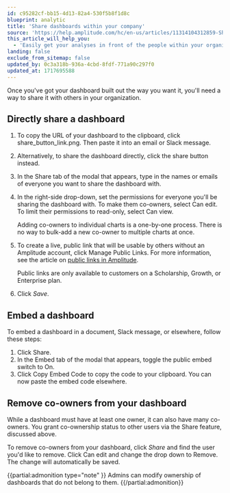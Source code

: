 ```yaml
---
id: c95282cf-bb15-4d13-82a4-530f5b8f1d8c
blueprint: analytic
title: 'Share dashboards within your company'
source: 'https://help.amplitude.com/hc/en-us/articles/11314104312859-Share-dashboards-within-your-company'
this_article_will_help_you:
  - 'Easily get your analyses in front of the people within your organization who need to see them'
landing: false
exclude_from_sitemap: false
updated_by: 0c3a318b-936a-4cbd-8fdf-771a90c297f0
updated_at: 1717695588
---
```

Once you've got your dashboard built out the way you want it, you'll need a way to share it with others in your organization.

## Directly share a dashboard

1. To copy the URL of your dashboard to the clipboard, click share_button_link.png. Then paste it into an email or Slack message.
2. Alternatively, to share the dashboard directly, click the share button instead.
3. In the Share tab of the modal that appears, type in the names or emails of everyone you want to share the dashboard with.
4. In the right-side drop-down, set the permissions for everyone you'll be sharing the dashboard with. To make them co-owners, select Can edit. To limit their permissions to read-only, select Can view.
      
	Adding co-owners to individual charts is a one-by-one process. There is no way to bulk-add a new co-owner to multiple charts at once.
    
5. To create a live, public link that will be usable by others without an Amplitude account, click Manage Public Links. For more information, see the article on [public links in Amplitude](/analytics/share-external).

	Public links are only available to customers on a Scholarship, Growth, or Enterprise plan.
    
6. Click _Save_.

## Embed a dashboard

To embed a dashboard in a document, Slack message, or elsewhere, follow these steps:

1. Click Share.
2. In the Embed tab of the modal that appears, toggle the public embed switch to On.
3. Click Copy Embed Code to copy the code to your clipboard. You can now paste the embed code elsewhere.

## Remove co-owners from your dashboard

While a dashboard must have at least one owner, it can also have many co-owners. You grant co-ownership status to other users via the Share feature, discussed above.

To remove co-owners from your dashboard, click _Share_ and find the user you'd like to remove. Click Can edit and change the drop down to Remove. The change will automatically be saved.

{{partial:admonition type="note" }}
Admins can modify ownership of dashboards that do not belong to them.
{{/partial:admonition}}